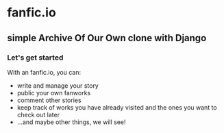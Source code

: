 # fanfic.io
## simple Archive Of Our Own clone with Django

### Let's get started
With an fanfic.io, you can:
* write and manage your story
* public your own fanworks
* comment other stories
* keep track of works you have already visited and the ones you want to check out later
* ...and maybe other things, we will see!